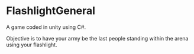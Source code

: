# FlashlightGeneral

A game coded in unity using C#. 

Objective is to have your army be the last people standing within the arena using your flashlight.
